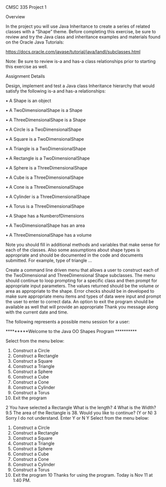 CMSC 335 Project 1

Overview

In the project you will use Java Inheritance to create a series of related classes with a “Shape” theme.
Before completing this exercise, be sure to review and try the Java class and inheritance examples and
materials found on the Oracle Java Tutorials:

https://docs.oracle.com/javase/tutorial/java/IandI/subclasses.html

Note: Be sure to review is-a and has-a class relationships prior to starting this exercise as well.

Assignment Details

Design, implement and test a Java class Inheritance hierarchy that would satisfy the following is-a and
has-a relationships:

• A Shape is an object

• A TwoDimensionalShape is a Shape

• A ThreeDimensionalShape is a Shape

• A Circle is a TwoDimensionalShape

• A Square is a TwoDimensionalShape

• A Triangle is a TwoDimensionalShape

• A Rectangle is a TwoDimensionalShape

• A Sphere is a ThreeDimensionalShape

• A Cube is a ThreeDimensionalShape

• A Cone is a ThreeDimensionalShape

• A Cylinder is a ThreeDimensionalShape

• A Torus is a ThreeDimensionalShape

• A Shape has a NumberofDimensions

• A TwoDimensionalShape has an area

• A ThreeDimensionalShape has a volume

Note you should fill in additional methods and variables that make sense for each of the classes. Also
some assumptions about shape types is appropriate and should be documented in the code and
documents submitted. For example, type of triangle …

Create a command line driven menu that allows a user to construct each of the TwoDimensional and
ThreeDimensional Shape subclasses. The menu should continue to loop prompting for a specific class
and then prompt for appropriate input parameters. The values returned should be the volume or area
as appropriate to the shape. Error checks should be in developed to make sure appropriate menu items
and types of data were input and prompt the user to enter to correct data. An option to exit the
program should be available as well that will provide an appropriate Thank you message along with the
current date and time.

The following represents a possible menu session for a user:

*********Welcome to the Java OO Shapes Program **********

Select from the menu below:
1. Construct a Circle
2. Construct a Rectangle
3. Construct a Square
4. Construct a Triangle
5. Construct a Sphere
6. Construct a Cube
7. Construct a Cone
8. Construct a Cylinder
9. Construct a Torus
10. Exit the program

2
You have selected a Rectangle
What is the length?
4
What is the Width?
9.5
The area of the Rectangle is 38.
Would you like to continue? (Y or N)
3
Sorry I do not understand. Enter Y or N
Y
Select from the menu below:
1. Construct a Circle
2. Construct a Rectangle
3. Construct a Square
4. Construct a Triangle
5. Construct a Sphere
6. Construct a Cube
7. Construct a Cone
8. Construct a Cylinder
9. Construct a Torus
10. Exit the program
10
Thanks for using the program. Today is Nov 11 at 1:40 PM.